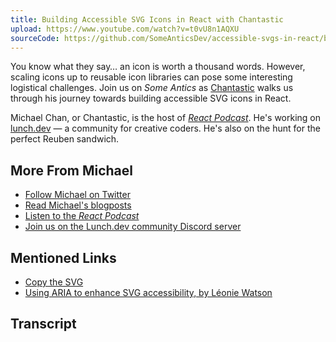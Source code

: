 ```yaml
---
title: Building Accessible SVG Icons in React with Chantastic
upload: https://www.youtube.com/watch?v=t0vU8n1AQXU
sourceCode: https://github.com/SomeAnticsDev/accessible-svgs-in-react/blob/main/src/App.js
---
```


You know what they say… an icon is worth a thousand words. However, scaling icons up to reusable icon libraries can pose some interesting logistical challenges. Join us on <i>Some Antics</i> as [Chantastic](https://twitter.com/chantastic) walks us through his journey towards building accessible SVG icons in React.

Michael Chan, or Chantastic, is the host of [<i>React Podcast</i>](https://reactpodcast.com). He's working on [lunch.dev](https://lunch.dev) — a community for creative coders. He's also on the hunt for the perfect Reuben sandwich.

## More From Michael

- [Follow Michael on Twitter](https://twitter.com/chantastic)
- [Read Michael's blogposts](https://chan.dev)
- [Listen to the <i>React Podcast</i>](https://reactpodcast.com)
- [Join us on the Lunch.dev community Discord server](https://events.lunch.dev/discord)

## Mentioned Links

- [Copy the SVG](https://github.com/chantastic/accessible-svgs-in-react-demo/commit/6211d0f08e83e48451b378add6f10274e40544e6)
- [Using ARIA to enhance SVG accessibility, by Léonie Watson](https://www.tpgi.com/using-aria-enhance-svg-accessibility/)

## Transcript